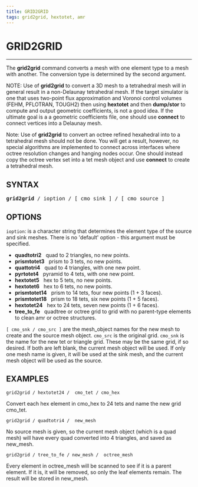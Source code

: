 ```yaml
---
title: GRID2GRID
tags: grid2grid, hextotet, amr
---
```


# GRID2GRID


-------------------


The **grid2grid** command converts a mesh with one element
type to a mesh with another. The conversion type is determined by the
second argument.

NOTE: Use of **grid2grid** to convert a 3D mesh to a tetrahedral mesh will in general result in a non-Delaunay tetrahedral mesh. If the target simulator is one that uses two-point flux approximation and Voronoi control volumes (FEHM, PFLOTRAN, TOUGH2) then using **hextotet** and then **dump/stor** to compute and output geometric coefficients, is not a good idea. If the ultimate goal is a a geometric coefficients file, one should use **connect** to connect vertices into a Delaunay mesh.

 
Note: Use of **grid2grid** to convert an octree refined hexahedral into to a tetrahedral mesh should not be done. You will get a result, however, no special algorithms are implemented to connect across interfaces where octree resolution changes and hanging nodes occur. One should instead copy the octree vertex set into a tet mesh object and use **connect** to create a tetrahedral mesh.


## SYNTAX

<pre>
<b>grid2grid</b> / ioption / [ cmo_sink ] / [ cmo_source ]
</pre>    
    

## OPTIONS


`ioption`: is a character string that determines the element type of the
source and sink meshes. There is no 'default' option - this argument
must be specified.

*  **quadtotri2**   quad to 2 triangles, no new points.  
*  **prismtotet3**   prism to 3 tets, no new points.  
*  **quattotri4**   quad to 4 triangles, with one new point.  
*  **pyrtotet4**   pyramid to 4 tets, with one new point.  
*  **hextotet5**   hex to 5 tets, no new points.  
*  **hextotet6**   hex to 6 tets, no new points.  
*  **prismtotet14**   prism to 14 tets, four new points (1 + 3 faces).  
*  **prismtotet18**   prism to 18 tets, six new points (1 + 5 faces).  
*  **hextotet24**   hex to 24 tets, seven new points (1 + 6 faces).  
*  **tree_to_fe**   quadtree or octree grid to grid with no parent-type elements to clean amr or octree structures. 


`[ cmo_snk / cmo_src ]` are the mesh_object names for the new mesh to create and the source mesh object. `cmo_src` is the original grid. `cmo_snk` is the name for the new tet or triangle grid. These may be the same grid, if so desired. If both are left blank, the current mesh object will be used. If only one mesh name
is given, it will be used at the sink mesh, and the current mesh object will be used as the source.


## EXAMPLES

```
grid2grid / hextotet24 /  cmo_tet / cmo_hex 
```
Convert each hex element in cmo_hex to 24 tets and name the new grid cmo_tet.

```
grid2grid / quadtotri4 /  new_mesh 
```
No source mesh is given, so the current mesh object (which is a quad
 mesh) will have every quad converted into 4 triangles, and saved as new_mesh.

```
grid2grid / tree_to_fe / new_mesh /  octree_mesh
```
Every element in octree_mesh will be scanned to see if it is a parent
 element. If it is, it will be removed, so only the leaf elements
 remain. The result will be stored in new_mesh.

